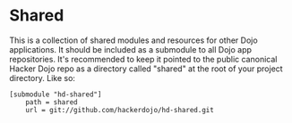 # Shared
This is a collection of shared modules and resources for other Dojo applications. It should be included
as a submodule to all Dojo app repositories. It's recommended to keep it pointed to the public canonical
Hacker Dojo repo as a directory called "shared" at the root of your project directory. Like so:

    [submodule "hd-shared"]
        path = shared
        url = git://github.com/hackerdojo/hd-shared.git